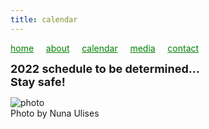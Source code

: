 ```yaml
---
title: calendar
---
```

<style>
a { color: green; } 
</style>
[home](/)&nbsp;&nbsp;&nbsp;&nbsp; [about](/about.html)&nbsp;&nbsp;&nbsp;&nbsp; [calendar](/calendar.html)&nbsp;&nbsp;&nbsp;&nbsp; [media](/media.html)&nbsp;&nbsp;&nbsp;&nbsp; [contact](/contact.html)

<font size="+1">
<b>2022 schedule to be determined…<br />
Stay safe!</b>
</font>

![photo](Raha_and_palm.jpg)
<br />
Photo by Nuna Ulises
<br />
